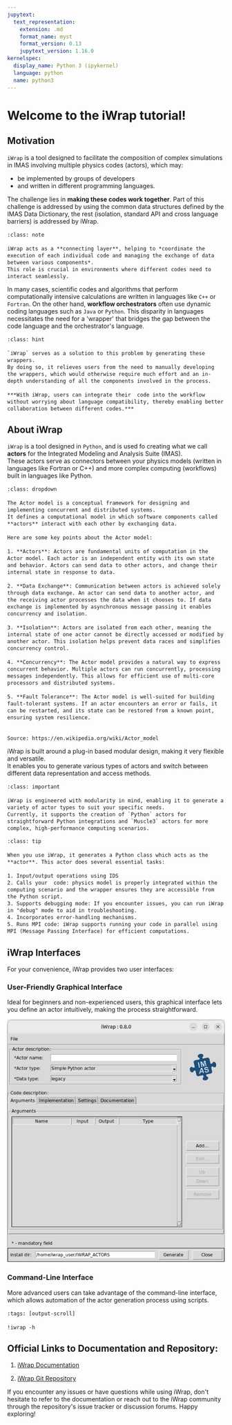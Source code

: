 ```yaml
---
jupytext:
  text_representation:
    extension: .md
    format_name: myst
    format_version: 0.13
    jupytext_version: 1.16.0
kernelspec:
  display_name: Python 3 (ipykernel)
  language: python
  name: python3
---
```


# Welcome to the iWrap tutorial!



## Motivation

`iWrap` is a tool designed to facilitate the composition of complex simulations in IMAS involving multiple physics codes (actors), which may:
- be implemented by groups of developers
- and written in different programming languages.
  
The challenge lies in **making these codes work together**. Part of this challenge is addressed by using the common data structures defined by 
the IMAS Data Dictionary, the rest (isolation, standard API and cross language barriers) is addressed by iWrap.

```{admonition} Note!
:class: note

iWrap acts as a **connecting layer**, helping to *coordinate the execution of each individual code and managing the exchange of data between various components*.   
This role is crucial in environments where different codes need to interact seamlessly.
```

In many cases, scientific codes and algorithms that perform computationally intensive calculations are written in languages like `C++` or `Fortran`. On the other hand, **workflow orchestrators** often use dynamic coding languages such as `Java` or `Python`. This disparity in languages necessitates the need for a 'wrapper' that bridges the gap between the  code language and the orchestrator's language.

```{admonition} And this is where iWrap goes in!
:class: hint

`iWrap` serves as a solution to this problem by generating these wrappers.   
By doing so, it relieves users from the need to manually developing the wrappers, which would otherwise require much effort and an in-depth understanding of all the components involved in the process.     

***With iWrap, users can integrate their  code into the workflow without worrying about language compatibility, thereby enabling better collaboration between different codes.***

```


## About iWrap

`iWrap` is a tool designed in `Python`, and is used fo creating what we call **actors** for the Integrated Modeling and Analysis Suite (IMAS).   
These actors serve as connectors between your physics models (written in languages like Fortran or C++) and more complex computing (workflows) built in languages like Python.

```{admonition} Actor model in general Information Technology
:class: dropdown

The Actor model is a conceptual framework for designing and implementing concurrent and distributed systems.   
It defines a computational model in which software components called **actors** interact with each other by exchanging data.  

Here are some key points about the Actor model:

1. **Actors**: Actors are fundamental units of computation in the Actor model. Each actor is an independent entity with its own state and behavior. Actors can send data to other actors, and change their internal state in response to data.

2. **Data Exchange**: Communication between actors is achieved solely through data exchange. An actor can send data to another actor, and the receiving actor processes the data when it chooses to. If data exchange is implemented by asynchronous message passing it enables concurrency and isolation.

3. **Isolation**: Actors are isolated from each other, meaning the internal state of one actor cannot be directly accessed or modified by another actor. This isolation helps prevent data races and simplifies concurrency control.

4. **Concurrency**: The Actor model provides a natural way to express concurrent behavior. Multiple actors can run concurrently, processing messages independently. This allows for efficient use of multi-core processors and distributed systems.

5. **Fault Tolerance**: The Actor model is well-suited for building fault-tolerant systems. If an actor encounters an error or fails, it can be restarted, and its state can be restored from a known point, ensuring system resilience.


Source: https://en.wikipedia.org/wiki/Actor_model
```

iWrap is built around a plug-in based modular design, making it very flexible and versatile.   
It enables you to generate various types of actors and switch between different data representation and access methods. 

```{admonition} MUSCLE3 Integration
:class: important

iWrap is engineered with modularity in mind, enabling it to generate a variety of actor types to suit your specific needs.  
Currently, it supports the creation of `Python` actors for straightforward Python integrations and `Muscle3` actors for more complex, high-performance computing scenarios.

```

```{admonition} But what this mysterious actor does under the hood?
:class: tip

When you use iWrap, it generates a Python class which acts as the **actor**. This actor does several essential tasks:

1. Input/output operations using IDS
2. Calls your  code: physics model is properly integrated within the computing scenario and the wrapper ensures they are accessible from the Python script.
3. Supports debugging mode: If you encounter issues, you can run iWrap in "debug" mode to aid in troubleshooting.
4. Incorporates error-handling mechanisms.
5. Runs MPI code: iWrap supports running your code in parallel using MPI (Message Passing Interface) for efficient computations.
```


## iWrap Interfaces

For your convenience, iWrap provides two user interfaces:

### User-Friendly Graphical Interface
Ideal for beginners and non-experienced users, this graphical interface lets you define an actor intuitively, making the process straightforward.

![iwrap-gui.png](../../sources/images/iwrap-gui.png)

### Command-Line Interface
More advanced users can take advantage of the command-line interface, which allows automation of the actor generation process using scripts.

```{code-cell}
:tags: [output-scroll]

!iwrap -h
```


## Official Links to Documentation and Repository:

1.  [iWrap Documentation](https://sharepoint.iter.org/departments/POP/CM/IMDesign/Code%20Documentation/IWRAP-doc/index.html)

2.  [iWrap Git Repository](https://git.iter.org/projects/IMEX/repos/iwrap/browse)


If you encounter any issues or have questions while using iWrap, don't hesitate to refer to the documentation or reach out to the iWrap community through the repository's issue tracker or discussion forums. Happy exploring!




